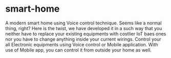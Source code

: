 # smart-home
A modern smart home using  Voice control technique. Seems like a normal thing,  right? Here is the twist, we have developed it in a such way that you neither have to replace your existing equipments with costlier IoT baes ones nor you have to change anything inside your current wirings. Control your all Electronic equipments using Voice control or Mobile application. With use of Mobile app, you can control it from outside your home as well.
